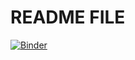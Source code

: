 # README FILE

[![Binder](https://mybinder.org/badge_logo.svg)](https://mybinder.org/v2/gh/PSYC-259-Data-Science/259-multiple-file-import.git/HEAD?urlpath=rstudio)